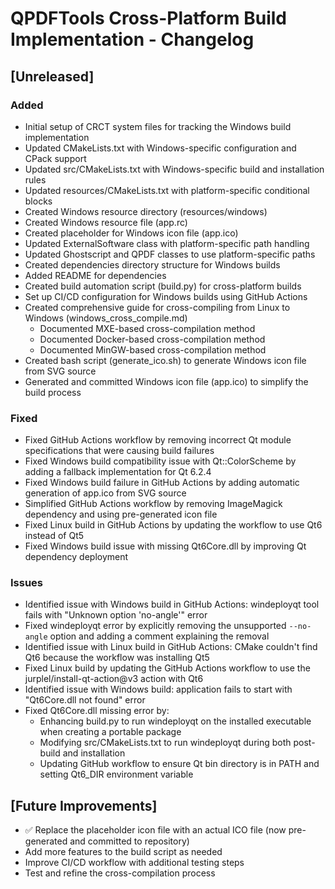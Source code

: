 # QPDFTools Cross-Platform Build Implementation - Changelog

## [Unreleased]
### Added
- Initial setup of CRCT system files for tracking the Windows build implementation
- Updated CMakeLists.txt with Windows-specific configuration and CPack support
- Updated src/CMakeLists.txt with Windows-specific build and installation rules
- Updated resources/CMakeLists.txt with platform-specific conditional blocks
- Created Windows resource directory (resources/windows)
- Created Windows resource file (app.rc)
- Created placeholder for Windows icon file (app.ico)
- Updated ExternalSoftware class with platform-specific path handling
- Updated Ghostscript and QPDF classes to use platform-specific paths
- Created dependencies directory structure for Windows builds
- Added README for dependencies
- Created build automation script (build.py) for cross-platform builds
- Set up CI/CD configuration for Windows builds using GitHub Actions
- Created comprehensive guide for cross-compiling from Linux to Windows (windows_cross_compile.md)
  - Documented MXE-based cross-compilation method
  - Documented Docker-based cross-compilation method
  - Documented MinGW-based cross-compilation method
- Created bash script (generate_ico.sh) to generate Windows icon file from SVG source
- Generated and committed Windows icon file (app.ico) to simplify the build process

### Fixed
- Fixed GitHub Actions workflow by removing incorrect Qt module specifications that were causing build failures
- Fixed Windows build compatibility issue with Qt::ColorScheme by adding a fallback implementation for Qt 6.2.4
- Fixed Windows build failure in GitHub Actions by adding automatic generation of app.ico from SVG source
- Simplified GitHub Actions workflow by removing ImageMagick dependency and using pre-generated icon file
- Fixed Linux build in GitHub Actions by updating the workflow to use Qt6 instead of Qt5
- Fixed Windows build issue with missing Qt6Core.dll by improving Qt dependency deployment

### Issues
- Identified issue with Windows build in GitHub Actions: windeployqt tool fails with "Unknown option 'no-angle'" error
- Fixed windeployqt error by explicitly removing the unsupported `--no-angle` option and adding a comment explaining the removal
- Identified issue with Linux build in GitHub Actions: CMake couldn't find Qt6 because the workflow was installing Qt5
- Fixed Linux build by updating the GitHub Actions workflow to use the jurplel/install-qt-action@v3 action with Qt6
- Identified issue with Windows build: application fails to start with "Qt6Core.dll not found" error
- Fixed Qt6Core.dll missing error by:
  - Enhancing build.py to run windeployqt on the installed executable when creating a portable package
  - Modifying src/CMakeLists.txt to run windeployqt during both post-build and installation
  - Updating GitHub workflow to ensure Qt bin directory is in PATH and setting Qt6_DIR environment variable

## [Future Improvements]
- ✅ Replace the placeholder icon file with an actual ICO file (now pre-generated and committed to repository)
- Add more features to the build script as needed
- Improve CI/CD workflow with additional testing steps
- Test and refine the cross-compilation process